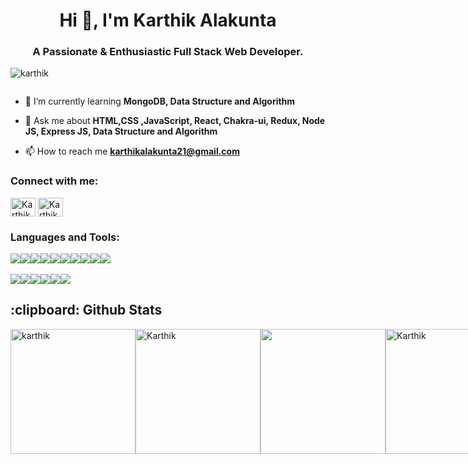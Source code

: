 <h1 align="center">Hi 👋, I'm Karthik Alakunta</h1>
<h3 align="center">A Passionate & Enthusiastic Full Stack Web Developer.</h3>

<p align="left"> <img src="https://komarev.com/ghpvc/?username=karthik2917k&label=Profile%20views&color=0e75b6&style=flat" alt="karthik" /> </p>

<p align="left"> <a href="https://twitter.com/" target="blank"><img src="https://img.shields.io/twitter/follow/?logo=twitter&style=for-the-badge" alt="" /></a> </p>

- 🌱 I’m currently learning **MongoDB, Data Structure and Algorithm**

- 💬 Ask me about **HTML,CSS ,JavaScript, React, Chakra-ui, Redux, Node JS,  Express JS, Data Structure and Algorithm**

- 📫 How to reach me **karthikalakunta21@gmail.com**

<h3 align="left">Connect with me:</h3>
<p align="left">
<a href="https://www.linkedin.com/in/karthikalakunta/" target="blank"><img align="center" src="https://raw.githubusercontent.com/rahuldkjain/github-profile-readme-generator/master/src/images/icons/Social/linked-in-alt.svg" alt="Karthik" height="30" width="40" /></a>
<a href="https://codesandbox.io/u/Karthik2917k" target="blank"><img align="center" src="https://raw.githubusercontent.com/rahuldkjain/github-profile-readme-generator/master/src/images/icons/Social/codesandbox.svg" alt="Karthik" height="30" width="40" /></a>
</p>

<h3 align="left">Languages and Tools:</h3>
<div style="display: flex;">
  <img src="https://img.shields.io/badge/Node.js-43853D?style=for-the-badge&logo=node.js&logoColor=white" /> 
  <img src="https://img.shields.io/badge/MongoDB-2e542d?style=for-the-badge&logo=mongodb&logoColor=white" />
  <img src="https://img.shields.io/badge/JavaScript-323330?style=for-the-badge&logo=javascript&logoColor=F7DF1E" /> 
  <img src="https://img.shields.io/badge/HTML5-E34F26?style=for-the-badge&logo=html5&logoColor=white" />
  <img src="https://img.shields.io/badge/CSS3-1572B6?style=for-the-badge&logo=css3&logoColor=white" /> 
  <img src="https://img.shields.io/badge/React-20232A?style=for-the-badge&logo=react&logoColor=61DAFB" />
  <img src="https://img.shields.io/badge/Redux-593D88?style=for-the-badge&logo=redux&logoColor=white" />
  <img src="https://img.shields.io/badge/Express.js-404D59?style=for-the-badge" />
  <img src="https://img.shields.io/badge/typescript-%23007ACC.svg?style=for-the-badge&logo=typescript&logoColor=white" />  
  <img src="https://img.shields.io/badge/chakra-%234ED1C5.svg?style=for-the-badge&logo=chakraui&logoColor=white" />
 </div>

<br>

<div style="display: flex">
  <img src="https://img.shields.io/badge/Postman-FF6C37?style=for-the-badge&logo=postman&logoColor=white" />
  <img src="https://img.shields.io/badge/Heroku-430098?style=for-the-badge&logo=heroku&logoColor=white" />
  <img src="https://img.shields.io/badge/netlify-%23000000.svg?style=for-the-badge&logo=netlify&logoColor=#00C7B7" />
  <img src="https://img.shields.io/badge/GitHub-100000?style=for-the-badge&logo=github&logoColor=white" />
  <img src="https://img.shields.io/badge/Vercel-000000?style=for-the-badge&logo=vercel&logoColor=white" />
  <img src="https://img.shields.io/badge/Visual%20Studio%20Code-0078d7.svg?style=for-the-badge&logo=visual-studio-code&logoColor=white" />
</div>

<h2>:clipboard: Github Stats</h2>
<div style="display: flex">
  <img height="200px" src="https://github-profile-trophy.vercel.app/?username=karthik2917k" alt="karthik" />
  <img height="200px" src="https://github-readme-stats.vercel.app/api?username=karthik2917k&show_icons=true&locale=en" alt="Karthik" />
  <img height="200px" src="https://github-readme-stats.vercel.app/api/top-langs/?username=karthik2917k" />
  <img height="200px" src="https://github-readme-streak-stats.herokuapp.com/?user=karthik2917k&" alt="Karthik" />
</div>
  






